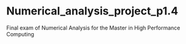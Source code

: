# Numerical_analysis_project_p1.4
Final exam of Numerical Analysis for the Master in High Performance Computing
